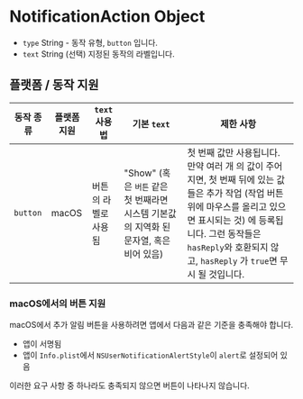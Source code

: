 # NotificationAction Object

* `type` String - 동작 유형, `button` 입니다.
* `text` String (선택) 지정된 동작의 라벨입니다.

## 플랫폼 / 동작 지원

| 동작 종류    | 플랫폼 지원 | `text` 사용법  | 기본 `text`                                               | 제한 사항                                                                                                                                                      |
| -------- | ------ | ----------- | ------------------------------------------------------- | ---------------------------------------------------------------------------------------------------------------------------------------------------------- |
| `button` | macOS  | 버튼의 라벨로 사용됨 | "Show" (혹은 `버튼` 같은 첫 번째라면 시스템 기본값의 지역화 된 문자열, 혹은 비어 있음) | 첫 번째 값만 사용됩니다. 만약 여러 개 의 값이 주어지면, 첫 번째 뒤에 있는 값들은 추가 작업 (작업 버튼위에 마우스를 올리고 있으면 표시되는 것) 에 등록됩니다. 그런 동작들은 `hasReply`와 호환되지 않고, `hasReply` 가 `true`면 무시 될 것입니다. |

### macOS에서의 버튼 지원

macOS에서 추가 알림 버튼을 사용하려면 앱에서 다음과 같은 기준을 충족해야 합니다.

* 앱이 서명됨
* 앱이 `Info.plist`에서 `NSUserNotificationAlertStyle`이 `alert`로 설정되어 있음

이러한 요구 사항 중 하나라도 충족되지 않으면 버튼이 나타나지 않습니다.